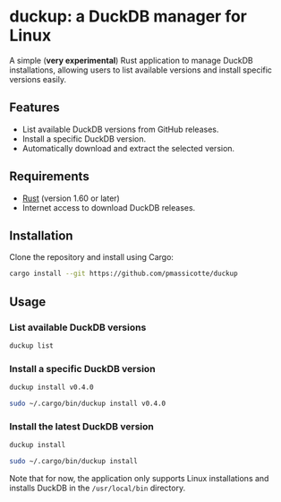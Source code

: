 # duckup: a DuckDB manager for Linux

<!-- [![Crates.io](https://img.shields.io/crates/v/duckup)](https://crates.io/crates/duckup) -->
<!-- [![License](https://img.shields.io/crates/l/duckup)]( -->

A simple (**very experimental**) Rust application to manage DuckDB installations, allowing users to list available versions and install specific versions easily.

## Features

- List available DuckDB versions from GitHub releases.
- Install a specific DuckDB version.
- Automatically download and extract the selected version.

## Requirements

- [Rust](https://www.rust-lang.org/tools/install) (version 1.60 or later)
- Internet access to download DuckDB releases.

## Installation

Clone the repository and install using Cargo:

```bash
cargo install --git https://github.com/pmassicotte/duckup
```

## Usage

### List available DuckDB versions

```bash
duckup list
```

### Install a specific DuckDB version

```bash
duckup install v0.4.0

sudo ~/.cargo/bin/duckup install v0.4.0
```

### Install the latest DuckDB version

```bash
duckup install

sudo ~/.cargo/bin/duckup install
```

Note that for now, the application only supports Linux installations and installs DuckDB in the `/usr/local/bin` directory.
